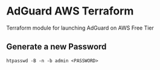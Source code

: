 # AdGuard AWS Terraform

Terraform module for launching AdGuard on AWS Free Tier

## Generate a new Password

```shell script
htpasswd -B -n -b admin <PASSWORD>
```
